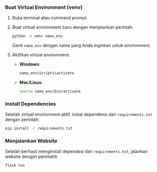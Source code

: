### Buat Virtual Environment (venv)

1. Buka terminal atau command prompt.
2. Buat virtual environment baru dengan menjalankan perintah:
    ```bash
    python -m venv nama_env
    ```
    Ganti `nama_env` dengan nama yang Anda inginkan untuk environment.

3. Aktifkan virtual environment:
    - **Windows**: 
        ```bash
        nama_env\Scripts\activate
        ```
    - **Mac/Linux**:
        ```bash
        source nama_env/bin/activate
        ```

### Install Dependencies

Setelah virtual environment aktif, instal dependensi dari `requirements.txt` dengan perintah:

```bash
pip install -r requirements.txt
 ```

### Menjalankan Website

Setelah berhasil menginstall dependesi dari `requirements.txt`, jalankan website dengan perintahh
```bash
flask run
```
